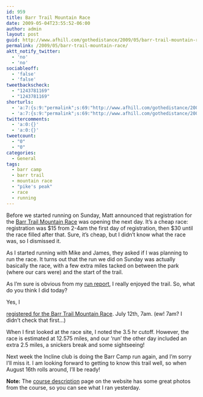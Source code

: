 ```yaml
---
id: 959
title: Barr Trail Mountain Race
date: 2009-05-04T23:55:52-06:00
author: admin
layout: post
guid: http://www.afhill.com/gothedistance/2009/05/barr-trail-mountain-race/
permalink: /2009/05/barr-trail-mountain-race/
aktt_notify_twitter:
  - 'no'
  - 'no'
sociableoff:
  - 'false'
  - 'false'
tweetbackscheck:
  - "1243781169"
  - "1243781169"
shorturls:
  - 'a:7:{s:9:"permalink";s:69:"http://www.afhill.com/gothedistance/2009/05/barr-trail-mountain-race/";s:7:"tinyurl";s:25:"http://tinyurl.com/qbwob8";s:4:"isgd";s:17:"http://is.gd/znYr";s:5:"bitly";s:19:"http://bit.ly/gl1q4";s:5:"snipr";s:22:"http://snipr.com/hx5vb";s:5:"snurl";s:22:"http://snurl.com/hx5vb";s:7:"snipurl";s:24:"http://snipurl.com/hx5vb";}'
  - 'a:7:{s:9:"permalink";s:69:"http://www.afhill.com/gothedistance/2009/05/barr-trail-mountain-race/";s:7:"tinyurl";s:25:"http://tinyurl.com/qbwob8";s:4:"isgd";s:17:"http://is.gd/znYr";s:5:"bitly";s:19:"http://bit.ly/gl1q4";s:5:"snipr";s:22:"http://snipr.com/hx5vb";s:5:"snurl";s:22:"http://snurl.com/hx5vb";s:7:"snipurl";s:24:"http://snipurl.com/hx5vb";}'
twittercomments:
  - 'a:0:{}'
  - 'a:0:{}'
tweetcount:
  - "0"
  - "0"
categories:
  - General
tags:
  - barr camp
  - barr trail
  - mountain race
  - "pike's peak"
  - race
  - running
---
```

Before we started running on Sunday, Matt announced that registration for the [Barr Trail Mountain Race](http://www.runpikespeak.com/course.htm) was opening the next day. It&#8217;s a cheap race: registration was $15 from 2-4am the first day of registration, then $30 until the race filled after that. Sure, it&#8217;s cheap, but I didn&#8217;t know what the race was, so I dismissed it.

As I started running with Mike and James, they asked if I was planning to run the race. It turns out that the run we did on Sunday was actually basically the race, with a few extra miles tacked on between the park (where our cars were) and the start of the trail. 

As I&#8217;m sure is obvious from my [run report](http://www.afhill.com/gothedistance/2009/05/barr-trail-run/), I really enjoyed the trail. So, what do you think I did today?

<!--more-->Yes, I 

[registered for the Barr Trail Mountain Race](http://www.runpikespeak.com/course.htm). July 12th, 7am. (ew! 7am? I didn&#8217;t check that first&#8230;)

When I first looked at the race site, I noted the 3.5 hr cutoff. However, the race is estimated at 12.575 miles, and our &#8216;run&#8217; the other day included an extra 2.5 miles, a snickers break and some sightseeing! 

Next week the Incline club is doing the Barr Camp run again, and I&#8217;m sorry I&#8217;ll miss it. I am looking forward to getting to know this trail well, so when August 16th rolls around, I&#8217;ll be ready!

**Note:** The [course description](http://www.runpikespeak.com/course.htm) page on the website has some great photos from the course, so you can see what I ran yesterday.